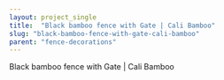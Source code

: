 ```yaml
---
layout: project_single
title:  "Black bamboo fence with Gate | Cali Bamboo"
slug: "black-bamboo-fence-with-gate-cali-bamboo"
parent: "fence-decorations"
---
```

Black bamboo fence with Gate | Cali Bamboo